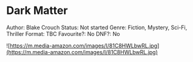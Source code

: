 # Dark Matter

Author: Blake Crouch
Status: Not started
Genre: Fiction, Mystery, Sci-Fi, Thriller
Format: TBC
Favourite?: No
DNF?: No

![https://m.media-amazon.com/images/I/81C8HWLbwRL.jpg](https://m.media-amazon.com/images/I/81C8HWLbwRL.jpg)